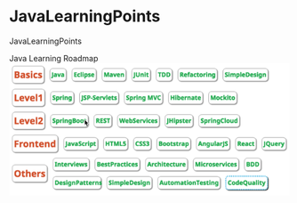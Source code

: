 # JavaLearningPoints
JavaLearningPoints


Java Learning Roadmap
![Java Learning Roadmap](https://github.com/josdoaitran/JavaLearningPoints/blob/master/JavaLearningRoadMap.png)



